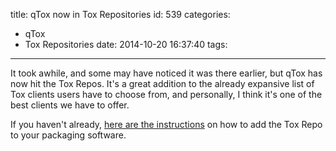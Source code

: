 title: qTox now in Tox Repositories
id: 539
categories:
  - qTox
  - Tox Repositories
date: 2014-10-20 16:37:40
tags:
---

It took awhile, and some may have noticed it was there earlier, but qTox has now hit the Tox Repos. It's a great addition to the already expansive list of Tox clients users have to choose from, and personally, I think it's one of the best clients we have to offer.

<!-- more -->
If you haven't already, [here are the instructions](https://wiki.tox.im/Binaries#Linux) on how to add the Tox Repo to your packaging software.

